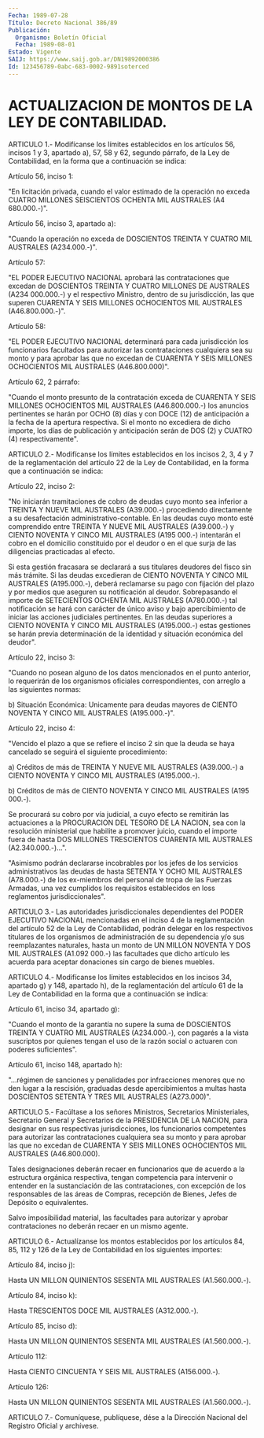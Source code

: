 ```yaml
---
Fecha: 1989-07-28
Título: Decreto Nacional 386/89
Publicación:
  Organismo: Boletín Oficial
  Fecha: 1989-08-01
Estado: Vigente
SAIJ: https://www.saij.gob.ar/DN19892000386
Id: 123456789-0abc-683-0002-9891soterced
---
```

# ACTUALIZACION DE MONTOS DE LA LEY DE CONTABILIDAD.

<a id="1"></a>
ARTICULO  1.-  Modifícanse  los  límites  establecidos  en los artículos  56,  incisos  1  y  3, apartado a), 57, 58 y 62, segundo párrafo, de la Ley de Contabilidad,  en la forma que a continuación se indica:

Artículo 56, inciso 1:

"En licitación privada, cuando el valor  estimado  de  la operación no  exceda  CUATRO  MILLONES SEISCIENTOS OCHENTA MIL AUSTRALES  (A4 680.000.-)".

Artículo 56, inciso 3, apartado a):

"Cuando la operación  no  exceda de DOSCIENTOS TREINTA Y CUATRO MIL AUSTRALES (A234.000.-)".

Artículo 57:

"EL  PODER  EJECUTIVO  NACIONAL  aprobará  las  contrataciones  que excedan de DOSCIENTOS TREINTA  Y CUATRO MILLONES DE AUSTRALES (A234 000.000.-) y el respectivo Ministro,  dentro  de  su  jurisdicción, las que superen CUARENTA Y SEIS MILLONES OCHOCIENTOS MIL  AUSTRALES (A46.800.000.-)".

Artículo 58:

"EL  PODER  EJECUTIVO  NACIONAL  determinará para cada jurisdicción los  funcionarios  facultados  para  autorizar  las  contrataciones cualquiera  sea  su monto y para aprobar  las  que  no  excedan  de CUARENTA Y SEIS MILLONES OCHOCIENTOS MIL  AUSTRALES (A46.800.000)".

Artículo 62, 2 párrafo:

"Cuando el monto presunto de la contratación  exceda  de CUARENTA Y SEIS  MILLONES  OCHOCIENTOS  MIL  AUSTRALES  (A46.800.000.-)    los anuncios  pertinentes se harán por OCHO (8) días y con DOCE (12) de anticipación  a  la fecha de la apertura respectiva. Si el monto no excediera de dicho  importe, los días de publicación y anticipación serán de DOS (2) y CUATRO (4) respectivamente".

<a id="2"></a>
ARTICULO  2.-  Modifícanse  los  límites  establecidos  en los incisos 2, 3, 4 y 7 de la reglamentación del artículo 22 de la  Ley de  Contabilidad,  en  la  forma  que  a  continuación  se  indica:

Artículo 22, inciso 2:

"No  iniciarán  tramitaciones  de  cobro  de  deudas cuyo monto sea inferior  a  TREINTA Y NUEVE MIL AUSTRALES (A39.000.-)  procediendo directamente a  su  desafectación  administrativo-contable.  En las deudas  cuyo  monto  esté  comprendido  entre  TREINTA  Y NUEVE MIL AUSTRALES (A39.000.-) y CIENTO NOVENTA Y CINCO MIL AUSTRALES  (A195 000.-)  intentarán  el  cobro  en  el  domicilio constituido por el deudor o en el que surja de las diligencias  practicadas al efecto.

Si  esta  gestión  fracasara se declarará a sus titulares  deudores del fisco sin más trámite.  Si  las  deudas  excedieran  de  CIENTO NOVENTA  Y  CINCO MIL AUSTRALES (A195.000.-), deberá reclamarse  su pago  con  fijación   del  plazo  y  por  medios  que  aseguren  su notificación al deudor.  Sobrepasando  el  importe  de  SETECIENTOS OCHENTA  MIL  AUSTRALES  (A780.000.-) tal notificación se hará  con carácter  de  único aviso y  bajo  apercibimiento  de  iniciar  las acciones judiciales  pertinentes. En las deudas superiores a CIENTO NOVENTA  Y  CINCO MIL AUSTRALES  (A195.000.-)  estas  gestiones  se harán previa  determinación  de  la identidad y situación económica del deudor".

Artículo 22, inciso 3:

"Cuando  no  posean alguno de los datos  mencionados  en  el  punto anterior, lo requerirán de los organismos oficiales correspondientes,   con  arreglo  a  las  siguientes  normas:

b) Situación Económica:  Unicamente  para  deudas mayores de CIENTO NOVENTA Y CINCO MIL AUSTRALES (A195.000.-)".

Artículo 22, inciso 4:

"Vencido el plazo a que se refiere el inciso  2 sin que la deuda se haya  cancelado  se  seguirá  el  siguiente  procedimiento:

a)  Créditos de más de TREINTA Y NUEVE MIL AUSTRALES (A39.000.-)  a CIENTO NOVENTA Y CINCO MIL AUSTRALES (A195.000.-).

b) Créditos  de  más  de CIENTO NOVENTA Y CINCO MIL AUSTRALES (A195 000.-).

Se procurará su cobro por  vía judicial, a cuyo efecto se remitirán las actuaciones a la PROCURACION  DEL  TESORO DE LA NACION, sea con la resolución ministerial que habilite a  promover  juicio,  cuando el  importe  fuera  de  hasta DOS MILLONES TRESCIENTOS CUARENTA MIL AUSTRALES (A2.340.000.-)...".

"Asimismo  podrán declararse  incobrables  por  los  jefes  de  los servicios administrativos  las  deudas  de hasta SETENTA Y OCHO MIL AUSTRALES (A78.000.-) de los ex-miembros  del  personal de tropa de las Fuerzas Armadas, una vez cumplidos los requisitos  establecidos en loss reglamentos jurisdiccionales".

<a id="3"></a>
ARTICULO 3.- Las autoridades jurisdiccionales dependientes del PODER   EJECUTIVO  NACIONAL  mencionadas  en  el  inciso  4  de  la reglamentación  del  artículo  52 de la Ley de Contabilidad, podrán delegar  en  los  respectivos  titulares    de  los  organismos  de administración  de su dependencia y/o sus reemplazantes  naturales, hasta un monto de  UN  MILLON  NOVENTA  Y DOS MIL AUSTRALES (A1.092 000.-) las facultades que dicho artículo  les  acuerda para aceptar donaciones sin cargo de bienes muebles.

<a id="4"></a>
ARTICULO  4.-  Modifícanse  los  límites  establecidos  en los incisos  34,  apartado  g) y 148, apartado h), de la reglamentación del  artículo 61 de la Ley  de  Contabilidad  en  la  forma  que  a continuación se indica:

Artículo 61, inciso 34, apartado g):

"Cuando  el  monto  de  la garantía no supere la suma de DOSCIENTOS TREINTA  Y CUATRO MIL AUSTRALES  (A234.000.-),  con  pagarés  a  la vista suscriptos  por  quienes  tengan  el uso de la razón social o actuaren con poderes suficientes".

Artículo 61, inciso 148, apartado h):

"...régimen  de  sanciones y penalidades por  infracciones  menores que no den lugar a  la rescisión, graduadas desde apercibimientos a multas hasta DOSCIENTOS SETENTA Y TRES  MIL AUSTRALES (A273.000)".

<a id="5"></a>
ARTICULO  5.-  Facúltase  a los señores Ministros, Secretarios Ministeriales, Secretario General  y  Secretarios de la PRESIDENCIA DE LA NACION, para designar en sus respectivas  jurisdicciones, los funcionarios    competentes    para  autorizar  las  contrataciones cualquiera  sea  su monto y para aprobar  las  que  no  excedan  de CUARENTA Y SEIS MILLONES OCHOCIENTOS  MIL  AUSTRALES (A46.800.000).

Tales  designaciones  deberán  recaer  en funcionarios  que  de acuerdo  a  la estructura orgánica respectiva,  tengan  competencia para intervenir o entender en la sustanciación de las contrataciones,  con  excepción de los responsables de las áreas de Compras, recepción de Bienes,  Jefes  de  Depósito  o equivalentes.

Salvo  imposibilidad  material,  las  facultades  para autorizar  y aprobar  contrataciones  no  deberán  recaer  en  un mismo  agente.

<a id="6"></a>
ARTICULO  6.-  Actualízanse  los  montos  establecidos por los artículos  84,  85,  112  y  126 de la Ley de Contabilidad  en  los siguientes importes:

Artículo 84, inciso j):

Hasta UN MILLON QUINIENTOS SESENTA  MIL  AUSTRALES  (A1.560.000.-).

Artículo 84, inciso k):

Hasta  TRESCIENTOS  DOCE  MIL AUSTRALES (A312.000.-).

Artículo  85, inciso d):

Hasta UN MILLON QUINIENTOS  SESENTA  MIL  AUSTRALES (A1.560.000.-).

Artículo 112:

Hasta CIENTO CINCUENTA Y SEIS MIL AUSTRALES  (A156.000.-).

Artículo 126:

Hasta  UN  MILLON QUINIENTOS SESENTA MIL AUSTRALES  (A1.560.000.-).

<a id="7"></a>
ARTICULO  7.-  Comuníquese,  publíquese,  dése  a la Dirección Nacional del Registro Oficial y archívese.